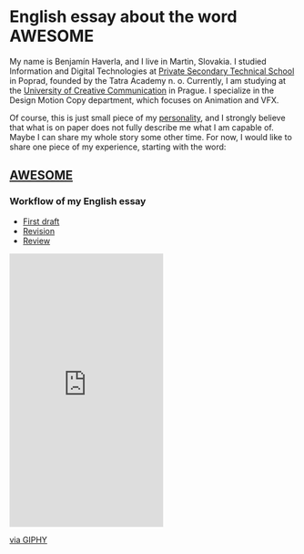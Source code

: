 # English essay about the word AWESOME

My name is Benjamín Haverla, and I live in Martin, Slovakia. I studied Information and Digital Technologies at [Private Secondary Technical School](https://ssosta.edupage.org) in Poprad, founded by the Tatra Academy n. o. Currently, I am studying at the [University of Creative Communication](https://www.vskk.cz/cz/) in Prague. I specialize in the Design Motion Copy department, which focuses on Animation and VFX.

Of course, this is just small piece of my [personality](https://filmfreeway.com/BenjaminHaverla), and I strongly believe that what is on paper does not fully describe me what I am capable of. Maybe I can share my whole story some other time. For now, I would like to share one piece of my experience, starting with the word:
## [AWESOME](https://github.com/BenjaminHaverla/English-essay.git) 

### Workflow of my English essay

- [First draft](https://github.com/BenjaminHaverla/First-draft.git)
- [Revision]()
- [Review]()

<iframe src="https://giphy.com/embed/SAIGPdSohpC7JdRcHT" width="270" height="480" frameBorder="0" class="giphy-embed" allowFullScreen></iframe><p><a href="https://giphy.com/gifs/realfoodrn-working-fast-typing-baby-SAIGPdSohpC7JdRcHT">via GIPHY</a></p>

